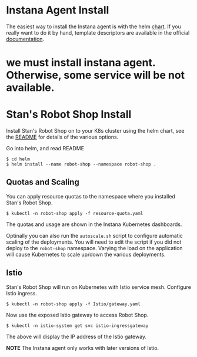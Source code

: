 # Instana Agent Install

The easiest way to install the Instana agent is with the helm [chart](https://hub.helm.sh/charts/stable/instana-agent). If you really want to do it by hand, template descriptors are available in the official [documentation](https://docs.instana.io/ecosystem/kubernetes/).

# we must install instana agent. Otherwise, some service will be not available. 

# Stan's Robot Shop Install

Install Stan's Robot Shop on to your K8s cluster using the helm chart, see the [README](helm/README.md) for details of the various options.

Go into helm, and read README
```shell
$ cd helm
$ helm install --name robot-shop --namespace robot-shop .
```

## Quotas and Scaling

You can apply resource quotas to the namespace where you installed Stan's Robot Shop.

```shell
$ kubectl -n robot-shop apply -f resource-quota.yaml
```

The quotas and usage are shown in the Instana Kubernetes dashboards.

Optinally you can also run the `autoscale.sh` script to configure automatic scaling of the deployments. You will need to edit the script if you did not deploy to the `robot-shop` namespace. Varying the load on the application will cause Kubernetes to scale up/down the various deployments.

## Istio

Stan's Robot Shop will run on Kubernetes with Istio service mesh. Configure Istio ingress.

```shell
$ kubectl -n robot-shop apply -f Istio/gateway.yaml
```

Now use the exposed Istio gateway to access Robot Shop.

```shell
$ kubectl -n istio-system get svc istio-ingressgateway
```

The above will display the IP address of the Istio gateway.

**NOTE** The Instana agent only works with later versions of Istio.
